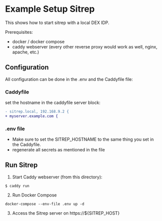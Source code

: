 # Example Setup Sitrep

This shows how to start sitrep with a local DEX IDP.

Prerequisites:

- docker / docker compose
- caddy webserver (every other reverse proxy would work as well, nginx, apache, etc.)

## Configuration

All configuration can be done in the .env and the Caddyfile file:

### Caddyfile

set the hostname in the caddyfile server block:

```diff
- sitrep.local, 192.168.9.2 {
+ myserver.example.com {

```

### .env file

- Make sure to set the SITREP_HOSTNAME to the same thing you set in the Caddyfile.
- regenerate all secrets as mentioned in the file

## Run Sitrep

1. Start Caddy webserver (from this directory):

```
$ caddy run
```

2. Run Docker Compose

```
docker-compose --env-file .env up -d
```

3. Access the Sitrep server on https://${SITREP_HOST}
